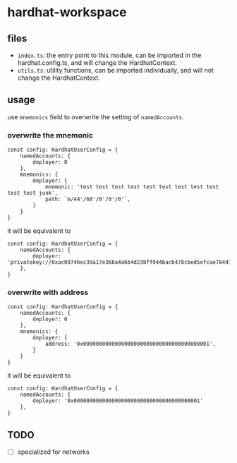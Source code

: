 # hardhat-workspace

## files

- `index.ts`: the entry point to this module, can be imported in the hardhat.config.ts, and will change the HardhatContext.
- `utils.ts`: utility functions, can be imported individually, and will not change the HardhatContext.

## usage

use `mnemonics` field to overwrite the setting of `namedAccounts`.

### overwrite the mnemonic

```
const config: HardhatUserConfig = {
    namedAccounts: {
        deployer: 0
    },
    mnemonics: {
        deployer: {
            mnemonic: 'test test test test test test test test test test test junk',
            path: `m/44'/60'/0'/0'/0'`,
        }
    }
}
```

it will be equivalent to

```
const config: HardhatUserConfig = {
    namedAccounts: {
        deployer: 'privatekey://0xac0974bec39a17e36ba4a6b4d238ff944bacb478cbed5efcae784d7bf4f2ff80'
    },
}
```

### overwrite with address

```
const config: HardhatUserConfig = {
    namedAccounts: {
        deployer: 0
    },
    mnemonics: {
        deployer: {
            address: '0x0000000000000000000000000000000000000001',
        }
    }
}
```

it will be equivalent to

```
const config: HardhatUserConfig = {
    namedAccounts: {
        deployer: '0x0000000000000000000000000000000000000001'
    },
}
```

## TODO

- [ ] specialized for networks
